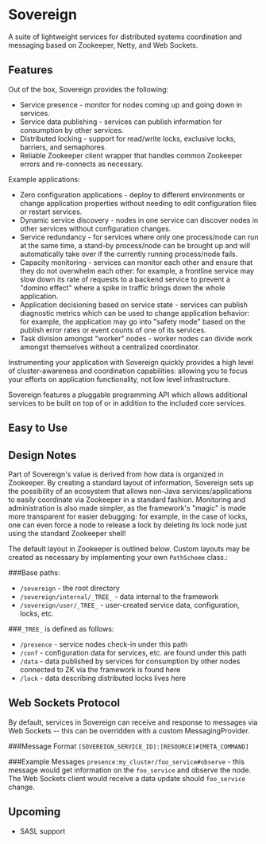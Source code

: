 Sovereign
=========
A suite of lightweight services for distributed systems coordination and messaging based on Zookeeper, Netty, and Web Sockets.


Features
--------

Out of the box, Sovereign provides the following:
* Service presence - monitor for nodes coming up and going down in services.
* Service data publishing - services can publish information for consumption by other services.
* Distributed locking - support for read/write locks, exclusive locks, barriers, and semaphores.
* Reliable Zookeeper client wrapper that handles common Zookeeper errors and re-connects as necessary.

Example applications:
* Zero configuration applications - deploy to different environments or change application properties without needing to edit configuration files or restart services. 
* Dynamic service discovery - nodes in one service can discover nodes in other services without configuration changes. 
* Service redundancy - for services where only one process/node can run at the same time, a stand-by process/node can be brought up and will automatically take over if the currently running process/node fails.
* Capacity monitoring - services can monitor each other and ensure that they do not overwhelm each other:  for example, a frontline service may slow down its rate of requests to a backend service to prevent a \"domino effect\" where a spike in traffic brings down the whole application. 
* Application decisioning based on service state - services can publish diagnostic metrics which can be used to change application behavior:  for example, the application may go into \"safety mode\" based on the publish error rates or event counts of one of its services. 
* Task division amongst \"worker\" nodes - worker nodes can divide work amongst themselves without a centralized coordinator. 

Instrumenting your application with Sovereign quickly provides a high level of cluster-awareness and coordination capabilities:  allowing you to focus your efforts on application functionality, not low level infrastructure.

Sovereign features a pluggable programming API which allows additional services to be built on top of or in addition to the included core services.


Easy to Use
-----------




Design Notes
------------

Part of Sovereign's value is derived from how data is organized in Zookeeper.  By creating a standard layout of information, Sovereign sets up the possibility of an ecosystem that allows non-Java services/applications to easily coordinate via Zookeeper in a standard fashion.  Monitoring and administration is also made simpler, as the framework's \"magic\" is made more transparent for easier debugging:  for example, in the case of locks, one can even force a node to release a lock by deleting its lock node just using the standard Zookeeper shell!

The default layout in Zookeeper is outlined below.  Custom layouts may be created as necessary by implementing your own `PathScheme` class.:

###Base paths:

* `/sovereign` - the root directory
* `/sovereign/internal/_TREE_` - data internal to the framework
* `/sovereign/user/_TREE_` - user-created service data, configuration, locks, etc.


###`_TREE_` is defined as follows:

* `/presence` - service nodes check-in under this path
* `/conf` - configuration data for services, etc. are found under this path
* `/data` - data published by services for consumption by other nodes connected to ZK via the framework is found here
* `/lock` - data describing distributed locks lives here


Web Sockets Protocol
--------------------

By default, services in Sovereign can receive and response to messages via Web Sockets -- this can be overridden with a custom MessagingProvider.

###Message Format
`[SOVEREIGN_SERVICE_ID]:[RESOURCE]#[META_COMMAND]`

###Example Messages
`presence:my_cluster/foo_service#observe` - this message would get information on the `foo_service` and observe the node.  The Web Sockets client would receive a data update should `foo_service` change.


Upcoming
--------

* SASL support



